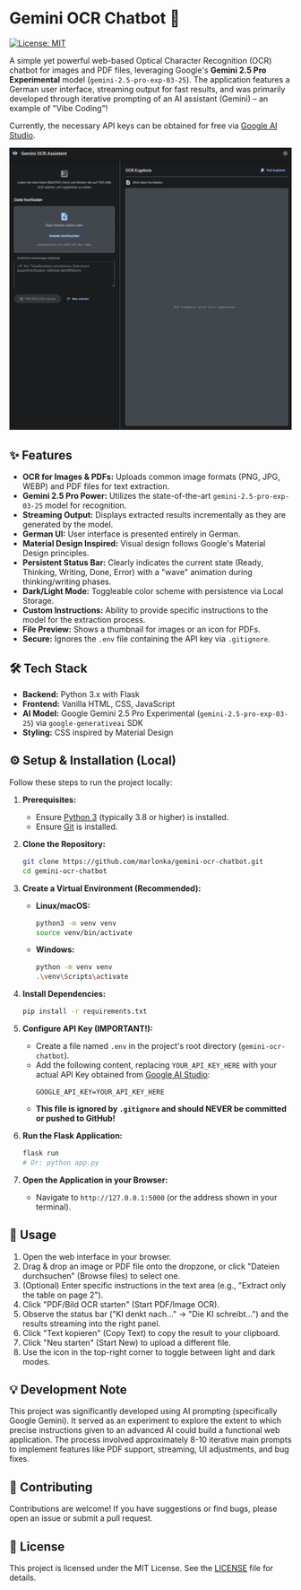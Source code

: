 # Gemini OCR Chatbot 🚀

[![License: MIT](https://img.shields.io/badge/License-MIT-yellow.svg)](https://opensource.org/licenses/MIT) 

A simple yet powerful web-based Optical Character Recognition (OCR) chatbot for images and PDF files, leveraging Google's **Gemini 2.5 Pro Experimental** model (`gemini-2.5-pro-exp-03-25`). The application features a German user interface, streaming output for fast results, and was primarily developed through iterative prompting of an AI assistant (Gemini) – an example of "Vibe Coding"!

Currently, the necessary API keys can be obtained for free via [Google AI Studio](https://aistudio.google.com/).

![Gemini OCR Chatbot UI](images/Gemini_OCR_Assistent_UI.png)

## ✨ Features

*   **OCR for Images & PDFs:** Uploads common image formats (PNG, JPG, WEBP) and PDF files for text extraction.
*   **Gemini 2.5 Pro Power:** Utilizes the state-of-the-art `gemini-2.5-pro-exp-03-25` model for recognition.
*   **Streaming Output:** Displays extracted results incrementally as they are generated by the model.
*   **German UI:** User interface is presented entirely in German.
*   **Material Design Inspired:** Visual design follows Google's Material Design principles.
*   **Persistent Status Bar:** Clearly indicates the current state (Ready, Thinking, Writing, Done, Error) with a "wave" animation during thinking/writing phases.
*   **Dark/Light Mode:** Toggleable color scheme with persistence via Local Storage.
*   **Custom Instructions:** Ability to provide specific instructions to the model for the extraction process.
*   **File Preview:** Shows a thumbnail for images or an icon for PDFs.
*   **Secure:** Ignores the `.env` file containing the API key via `.gitignore`.

## 🛠️ Tech Stack

*   **Backend:** Python 3.x with Flask
*   **Frontend:** Vanilla HTML, CSS, JavaScript
*   **AI Model:** Google Gemini 2.5 Pro Experimental (`gemini-2.5-pro-exp-03-25`) via `google-generativeai` SDK
*   **Styling:** CSS inspired by Material Design

## ⚙️ Setup & Installation (Local)

Follow these steps to run the project locally:

1.  **Prerequisites:**
    *   Ensure [Python 3](https://www.python.org/downloads/) (typically 3.8 or higher) is installed.
    *   Ensure [Git](https://git-scm.com/downloads/) is installed.

2.  **Clone the Repository:**
    ```bash
    git clone https://github.com/marlonka/gemini-ocr-chatbot.git
    cd gemini-ocr-chatbot
    ```

3.  **Create a Virtual Environment (Recommended):**
    *   **Linux/macOS:**
        ```bash
        python3 -m venv venv
        source venv/bin/activate
        ```
    *   **Windows:**
        ```bash
        python -m venv venv
        .\venv\Scripts\activate
        ```

4.  **Install Dependencies:**
    ```bash
    pip install -r requirements.txt
    ```

5.  **Configure API Key (IMPORTANT!):**
    *   Create a file named `.env` in the project's root directory (`gemini-ocr-chatbot`).
    *   Add the following content, replacing `YOUR_API_KEY_HERE` with your actual API Key obtained from [Google AI Studio](https://aistudio.google.com/app/apikey):
        ```.env
        GOOGLE_API_KEY=YOUR_API_KEY_HERE
        ```
    *   **This file is ignored by `.gitignore` and should NEVER be committed or pushed to GitHub!**

6.  **Run the Flask Application:**
    ```bash
    flask run
    # Or: python app.py
    ```

7.  **Open the Application in your Browser:**
    *   Navigate to `http://127.0.0.1:5000` (or the address shown in your terminal).

## 🚀 Usage

1.  Open the web interface in your browser.
2.  Drag & drop an image or PDF file onto the dropzone, or click "Dateien durchsuchen" (Browse files) to select one.
3.  (Optional) Enter specific instructions in the text area (e.g., "Extract only the table on page 2").
4.  Click "PDF/Bild OCR starten" (Start PDF/Image OCR).
5.  Observe the status bar ("KI denkt nach..." -> "Die KI schreibt...") and the results streaming into the right panel.
6.  Click "Text kopieren" (Copy Text) to copy the result to your clipboard.
7.  Click "Neu starten" (Start New) to upload a different file.
8.  Use the icon in the top-right corner to toggle between light and dark modes.

## 💡 Development Note

This project was significantly developed using AI prompting (specifically Google Gemini). It served as an experiment to explore the extent to which precise instructions given to an advanced AI could build a functional web application. The process involved approximately 8-10 iterative main prompts to implement features like PDF support, streaming, UI adjustments, and bug fixes.

## 🤝 Contributing

Contributions are welcome! If you have suggestions or find bugs, please open an issue or submit a pull request.

## 📜 License

This project is licensed under the MIT License. See the [LICENSE](LICENSE) file for details.
